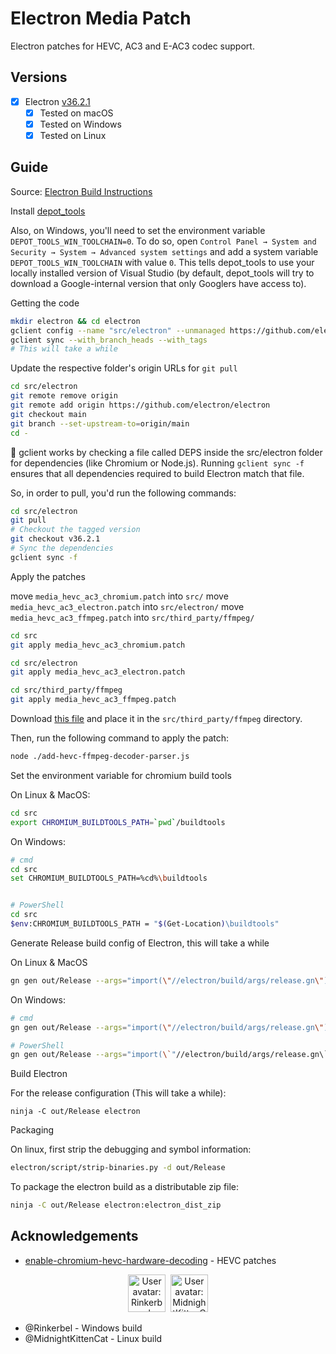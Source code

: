 # Electron Media Patch

Electron patches for HEVC, AC3 and E-AC3 codec support.

## Versions

- [x] Electron [v36.2.1](https://releases.electronjs.org/release/compare/v36.2.0/v36.2.1)
  - [x] Tested on macOS
  - [x] Tested on Windows
  - [x] Tested on Linux

## Guide

Source: [Electron Build Instructions](https://www.electronjs.org/docs/latest/development/build-instructions-gn)

Install [depot_tools](https://commondatastorage.googleapis.com/chrome-infra-docs/flat/depot_tools/docs/html/depot_tools_tutorial.html#_setting_up)

Also, on Windows, you'll need to set the environment variable `DEPOT_TOOLS_WIN_TOOLCHAIN=0`. 
To do so, open `Control Panel → System and Security → System → Advanced system settings` and add a system variable `DEPOT_TOOLS_WIN_TOOLCHAIN` with value `0`.
This tells depot_tools to use your locally installed version of Visual Studio (by default, depot_tools will try to download a Google-internal version that only Googlers have access to).

Getting the code

```bash
mkdir electron && cd electron
gclient config --name "src/electron" --unmanaged https://github.com/electron/electron
gclient sync --with_branch_heads --with_tags
# This will take a while
```

Update the respective folder's origin URLs for `git pull`

```bash
cd src/electron
git remote remove origin
git remote add origin https://github.com/electron/electron
git checkout main
git branch --set-upstream-to=origin/main
cd -
```

📝 gclient works by checking a file called DEPS inside the src/electron folder for dependencies (like Chromium or Node.js). Running `gclient sync -f` ensures that all dependencies required to build Electron match that file.

So, in order to pull, you'd run the following commands:

```bash
cd src/electron
git pull
# Checkout the tagged version
git checkout v36.2.1
# Sync the dependencies
gclient sync -f
```

Apply the patches

move `media_hevc_ac3_chromium.patch` into `src/`
move `media_hevc_ac3_electron.patch` into `src/electron/`
move `media_hevc_ac3_ffmpeg.patch` into `src/third_party/ffmpeg/`

```bash
cd src
git apply media_hevc_ac3_chromium.patch
```

```bash
cd src/electron
git apply media_hevc_ac3_electron.patch
```

```bash
cd src/third_party/ffmpeg
git apply media_hevc_ac3_ffmpeg.patch
```

Download [this file](https://github.com/StaZhu/enable-chromium-hevc-hardware-decoding/blob/main/add-hevc-ffmpeg-decoder-parser.js)
and place it in the `src/third_party/ffmpeg` directory.

Then, run the following command to apply the patch:
```bash
node ./add-hevc-ffmpeg-decoder-parser.js
```

Set the environment variable for chromium build tools

On Linux & MacOS:

```bash
cd src
export CHROMIUM_BUILDTOOLS_PATH=`pwd`/buildtools
```

On Windows:

```bash
# cmd
cd src
set CHROMIUM_BUILDTOOLS_PATH=%cd%\buildtools


# PowerShell
cd src
$env:CHROMIUM_BUILDTOOLS_PATH = "$(Get-Location)\buildtools"
```

Generate Release build config of Electron, this will take a while

On Linux & MacOS

```bash
gn gen out/Release --args="import(\"//electron/build/args/release.gn\")"
```

On Windows:

```bash
# cmd
gn gen out/Release --args="import(\"//electron/build/args/release.gn\")"

# PowerShell
gn gen out/Release --args="import(\`"//electron/build/args/release.gn\`")"
```

Build Electron

For the release configuration (This will take a while):

```
ninja -C out/Release electron
```

Packaging

On linux, first strip the debugging and symbol information:

```bash
electron/script/strip-binaries.py -d out/Release
```

To package the electron build as a distributable zip file:

```bash
ninja -C out/Release electron:electron_dist_zip
```


## Acknowledgements

- [enable-chromium-hevc-hardware-decoding](https://github.com/StaZhu/enable-chromium-hevc-hardware-decoding) - HEVC patches

<p align="center">
<!-- real-sponsors --><a href="https://github.com/Rinkerbel"><img src="https:&#x2F;&#x2F;github.com&#x2F;Rinkerbel.png" width="60px" alt="User avatar: Rinkerbel" /></a>&nbsp;&nbsp;<a href="https://github.com/MidnightKittenCat"><img src="https:&#x2F;&#x2F;github.com&#x2F;MidnightKittenCat.png" width="60px" alt="User avatar: MidnightKittenCat" /></a><!-- real-sponsors -->
</p>

- @Rinkerbel - Windows build
- @MidnightKittenCat - Linux build
